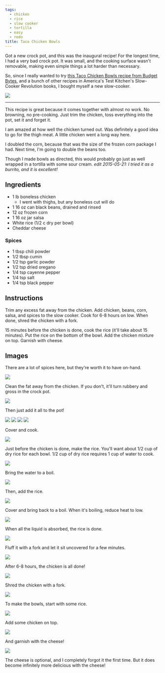```yaml
---
tags:
  - chicken
  - rice
  - slow cooker
  - tortilla
  - easy
  - redo
title: Taco Chicken Bowls
---
```


Got a new crock pot, and this was the inaugural recipe! For the longest time, I had
a very bad crock pot. It was small, and the cooking surface wasn't removable, making
even simple things a lot harder than necessary.

So, since I really wanted to try [this Taco Chicken Bowls recipe from Budget
Bytes](http://www.budgetbytes.com/2011/07/taco-chicken-bowls/), and a bunch of
other recipes in America's Test Kitchen's Slow-Cooker Revolution books, I bought
myself a new slow-cooker.

![](/recipe/2015/05/10/taco-chicken-bowls/glamour-shot.jpg)

---

This recipe is great because it comes together with almost no work. No browning,
no pre-cooking. Just trim the chicken, toss everything into the pot, set it and
forget it.

I am amazed at how well the chicken turned out. Was definitely a good idea to
go for the thigh meat. A little chicken went a long way here.

I doubled the corn, because that was the size of the frozen corn package I had.
Next time, I'm going to double the beans too.

Though I made bowls as directed, this would probably go just as well wrapped in
a tortilla with some sour cream. *edit 2015-05-21: I tried it as a burrito, and it is
excellent!*

## Ingredients

* 1 lb boneless chicken
    * I went with thighs, but any boneless cut will do
* 1 16 oz can black beans, drained and rinsed
* 12 oz frozen corn
* 1 16 oz jar salsa
* White rice (1/2 c dry per bowl)
* Cheddar cheese

### Spices

* 1 tbsp chili powder
* 1/2 tbsp cumin
* 1/2 tsp garlic powder
* 1/2 tsp dried oregano
* 1/4 tsp cayenne pepper
* 1/4 tsp salt
* 1/4 tsp black pepper

## Instructions

Trim any excess fat away from the chicken. Add chicken, beans, corn, salsa, and spices
to the slow cooker. Cook for 6-8 hours on low. When done, shred the chicken with a fork.

15 minutes before the chicken is done, cook the rice (it'll take about 15 minutes).
Put the rice on the bottom of the bowl. Add the chicken mixture on top. Garnish with
cheese.

## Images

There are a lot of spices here, but they're worth it to have on-hand.

![](ingredients.jpg)

Clean the fat away from the chicken. If you don't, it'll turn rubbery and gross
in the crock pot.

![](clean-chicken-1.jpg)

Then just add it all to the pot!

![](clean-chicken-2.jpg)
![](add-veggies.jpg)
![](add-spices.jpg)
![](mix.jpg)

Cover and cook.

![](cook.jpg)

Just before the chicken is done, make the rice. You'll want about 1/2 cup of dry
rice for each bowl. 1/2 cup of dry rice requires 1 cup of water to cook.

![](make-rice-1.jpg)

Bring the water to a boil.

![](make-rice-2.jpg)

Then, add the rice.

![](make-rice-3.jpg)

Cover and bring back to a boil. When it's boiling, reduce heat to low.

![](make-rice-4.jpg)

When all the liquid is absorbed, the rice is done.

![](make-rice-5.jpg)

Fluff it with a fork and let it sit uncovered for a few minutes.

![](make-rice-6.jpg)

After 6-8 hours, the chicken is all done!

![](all-done.jpg)

Shred the chicken with a fork.

![](shredded.jpg)

To make the bowls, start with some rice.

![](rice-bowl.jpg)

Add some chicken on top.

![](glamour-shot-2.jpg)

And garnish with the cheese!

![](with-cheese.jpg)

The cheese is optional, and I completely forgot it the first time. But it does
become infinitely more delicious with the cheese!

